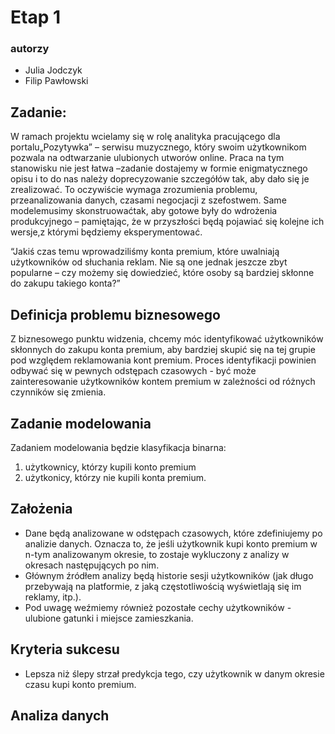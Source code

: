 <!-- i)definicję problemu biznesowego, zdefiniowanie zadania/zadań modelowaniai wszystkich założeń, zaproponowania kryteriów sukcesu),ii)analizę danych z perspektywy realizacji tych zadań(trzeba ocenić, czy dostarczone dane są wystarczające –może czegoś brakuje, może coś trzeba poprawić,domagać się innych danych, ...), -->

# Etap 1
### autorzy
- Julia Jodczyk
- Filip Pawłowski

## Zadanie:
W ramach projektu wcielamy się w rolę analityka pracującego dla portalu„Pozytywka” – serwisu muzycznego, który swoim użytkownikom pozwala na odtwarzanie ulubionych utworów online. Praca na tym stanowisku nie jest łatwa –zadanie dostajemy w formie enigmatycznego opisu i to do nas należy doprecyzowanie szczegółów tak, aby dało się je zrealizować. To oczywiście wymaga  zrozumienia  problemu,  przeanalizowania  danych,  czasami  negocjacji  z  szefostwem. Same  modelemusimy skonstruowaćtak,  aby gotowe  były do  wdrożenia  produkcyjnego – pamiętając,  że  w  przyszłości  będą  pojawiać  się  kolejne  ich  wersje,z  którymi  będziemy eksperymentować.

“Jakiś czas temu wprowadziliśmy konta premium, które uwalniają użytkowników od słuchania reklam. Nie są one jednak jeszcze zbyt popularne – czy możemy się dowiedzieć, które osoby są bardziej skłonne do zakupu takiego konta?”

## Definicja problemu biznesowego
Z biznesowego punktu widzenia, chcemy móc identyfikować użytkowników skłonnych do zakupu konta premium, aby bardziej skupić się na tej grupie pod względem reklamowania kont premium. Proces identyfikacji powinien odbywać się w pewnych odstępach czasowych - być może zainteresowanie użytkowników kontem premium w zależności od różnych czynników się zmienia.

## Zadanie modelowania
Zadaniem modelowania będzie klasyfikacja binarna:
1. użytkownicy, którzy kupili konto premium
2. użytkonicy, którzy nie kupili konta premium.


## Założenia
- Dane będą analizowane w odstępach czasowych, które zdefiniujemy po analizie danych. Oznacza to, że jeśli użytkownik kupi konto premium w n-tym analizowanym okresie, to zostaje wykluczony z analizy w okresach następujących po nim.
- Głównym źródłem analizy będą historie sesji użytkowników (jak długo przebywają na platformie, z jaką częstotliwością wyświetlają się im reklamy, itp.).
- Pod uwagę weźmiemy również pozostałe cechy użytkowników - ulubione gatunki i miejsce zamieszkania.

## Kryteria sukcesu
- Lepsza niż ślepy strzał predykcja tego, czy użytkownik w danym okresie czasu kupi konto premium.

## Analiza danych